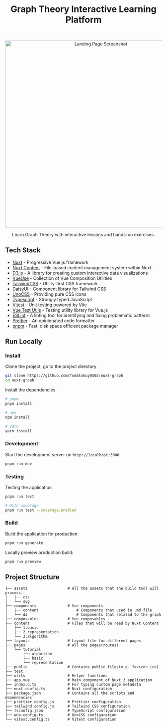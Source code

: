 <h1 align="center">
    Graph Theory Interactive Learning Platform
</h2>
<br>

<p align="center">
    <a href="https://graph-theory-tutorial.vercel.app/" target="_blank">
        <img src="https://i.imgur.com/ITzths5.png" alt="Landing Page Screenshot" width="600"/>
    </a>
</p>

<p align="center">
    Learn Graph Theory with interactive lessons and hands-on exercises.
</p>


## Tech Stack

- [Nuxt](https://nuxt.com/) - Progressive Vue.js framework
- [Nuxt Content](https://content.nuxtjs.org/) - File-based content management system within Nuxt
- [D3.js](https://d3js.org/) - A library for creating custom interactive data visualizations
- [VueUse](https://vueuse.org/) - Collection of Vue Composition Utilities
- [TailwindCSS](https://tailwindcss.com/) - Utility-first CSS framework
- [DaisyUI](https://daisyui.com/) - Component library for Tailwind CSS
- [UnoCSS](https://unocss.dev/) - Providing pure CSS icons
- [Typescript](https://www.typescriptlang.org/) - Strongly typed JavaScript
- [Vitest](https://vitest.dev/) - Unit testing powered by Vite
- [Vue Test Utils](https://test-utils.vuejs.org/) - Testing utility library for Vue.js
- [ESLint](https://eslint.org/) - A linting tool for identifying and fixing problematic patterns
- [Prettier](https://prettier.io/) - An opinionated code formatter
- [pnpm](https://pnpm.io/) - Fast, disk space efficient package manager


## Run Locally

### Install
Clone the project, go to the project directory
```bash
git clone https://github.com/TomatoGuy0502/nuxt-graph
cd nuxt-graph
```

Install the dependencies
```bash
# pnpm
pnpm install

# npm
npm install

# yarn
yarn install
```

### Development
Start the development server on `http://localhost:3000`
```bash
pnpm run dev
```

### Testing
Testing the application
```bash
pnpm run test

# With coverage
pnpm run test --coverage.enabled
```

### Build
Build the application for production:
```bash
pnpm run generate
```

Locally preview production build:
```bash
pnpm run preview
```
## Project Structure

```
├── assets                  # All the assets that the build tool will process.
│   ├── css
│   └── svg
├── components              # Vue components
│   ├── content                 # Components that used in .md file
│   └── d3                      # Components that related to the graph
├── composables             # Vue composables
├── content                 # Files that will be read by Nuxt Content
│   ├── 1.basic
│   ├── 2.representation
│   └── 3.algorithm
├── layouts                 # Layout file for different pages
├── pages                   # All the pages(routes)
│   └── tutorial
│       ├── algorithm
│       ├── basic
│       └── representation
├── public                  # Contains public files(e.g. favicon.ico)
├── test
├── utils                   # Helper functions
├── app.vue                 # Main component of Nuxt 3 application
├── index.d.ts              # For typing custom page metadata
├── nuxt.config.ts          # Nuxt configuration
├── package.json            # Contains all the scripts and dependencies
├── prettier.config.js      # Prettier configuration
├── tailwind.config.js      # Tailwind CSS configuration
├── tsconfig.json           # TypeScript configuration
├── uno.config.ts           # UnoCSS configuration
└── vitest.config.ts        # Vitest configuration
```
